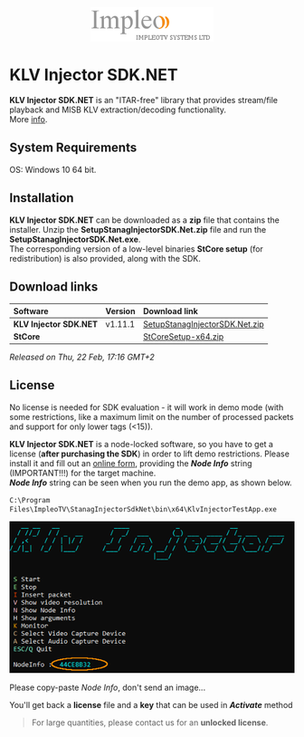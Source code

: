 
<div align="center">
  <a >
    <img src="images/impleo_logo.png" alt="Logo" >
  </a>
</div>

# KLV Injector SDK.NET
**KLV Injector SDK.NET** is an "ITAR-free" library that provides stream/file playback and MISB KLV extraction/decoding functionality.  
More [info](https://impleotv.com/products/sdks/klvinjectorsdk-net/).

## System Requirements
OS: Windows 10 64 bit.

## Installation

**KLV Injector SDK.NET** can be downloaded as a **zip** file that contains the installer. Unzip the **SetupStanagInjectorSDK.Net.zip** file and run the **SetupStanagInjectorSDK.Net.exe**.  
The corresponding version of a low-level binaries **StCore setup** (for redistribution) is also provided, along with the SDK. 

## Download links

| Software | Version              | Download link                                                           | 
|:-----|:-------------------------|:------------------------------------------------------------------------------|
| **KLV Injector SDK.NET**  |  v1.11.1 | [SetupStanagInjectorSDK.Net.zip](https://github.com/impleotv/klv-injector-sdk-release/releases/latest/download/SetupStanagInjectorSDK.Net.zip) | 
| **StCore**  |   | [StCoreSetup-x64.zip](https://github.com/impleotv/klv-injector-sdk-release/releases/latest/download/StCoreSetup-x64.zip) | 

*Released on Thu, 22 Feb, 17:16 GMT+2*

## License

No license is needed for SDK evaluation - it will work in demo mode (with some restrictions, like a maximum limit on the number of processed packets and support for only lower tags (<15)).

**KLV Injector SDK.NET** is a node-locked software, so you have to get a license (**after purchasing the SDK**) in order to lift demo restrictions. Please install it and fill out an [online form](https://docs.google.com/forms/d/e/1FAIpQLSd_XW6bDsFce1G1cpds4gMQNlwNax0CvkWzcMbscxZ5rLaIbA/viewform), providing the ***Node Info*** string (IMPORTANT!!!) for the target machine.  
***Node Info*** string can be seen when you run the demo app, as shown below.  

```
C:\Program Files\ImpleoTV\StanagInjectorSdkNet\bin\x64\KlvInjectorTestApp.exe
```

<div align="center">
  <a >
    <img src="images/license.png" alt="License" >
  </a>
</div>  

Please copy-paste *Node Info*, don't send an image...

You'll get back a **license** file and a **key** that can be used in ***Activate*** method

> For large quantities, please contact us for an **unlocked license**.
